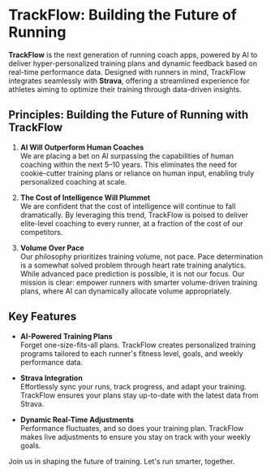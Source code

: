 # TrackFlow: Building the Future of Running

**TrackFlow** is the next generation of running coach apps, powered by AI to deliver hyper-personalized training plans and dynamic feedback based on real-time performance data. Designed with runners in mind, TrackFlow integrates seamlessly with **Strava**, offering a streamlined experience for athletes aiming to optimize their training through data-driven insights.

## Principles: Building the Future of Running with TrackFlow

1. **AI Will Outperform Human Coaches**  
   We are placing a bet on AI surpassing the capabilities of human coaching within the next 5–10 years. This eliminates the need for cookie-cutter training plans or reliance on human input, enabling truly personalized coaching at scale.

2. **The Cost of Intelligence Will Plummet**  
   We are confident that the cost of intelligence will continue to fall dramatically. By leveraging this trend, TrackFlow is poised to deliver elite-level coaching to every runner, at a fraction of the cost of our competitors.

3. **Volume Over Pace**  
   Our philosophy prioritizes training volume, not pace. Pace determination is a somewhat solved problem through heart rate training analytics. While advanced pace prediction is possible, it is not our focus. Our mission is clear: empower runners with smarter volume-driven training plans, where AI can dynamically allocate volume appropriately.

## Key Features

- **AI-Powered Training Plans**  
   Forget one-size-fits-all plans. TrackFlow creates personalized training programs tailored to each runner's fitness level, goals, and weekly performance data.

- **Strava Integration**  
   Effortlessly sync your runs, track progress, and adapt your training. TrackFlow ensures your plans stay up-to-date with the latest data from Strava.

- **Dynamic Real-Time Adjustments**  
   Performance fluctuates, and so does your training plan. TrackFlow makes live adjustments to ensure you stay on track with your weekly goals.


Join us in shaping the future of training. Let's run smarter, together.
